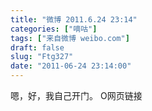```yaml
---
title: "微博 2011.6.24 23:14"
categories: ["嘀咕"]
tags: ["来自微博 weibo.com"]
draft: false
slug: "Ftg327"
date: "2011-06-24 23:14:00"
---
```


<p>嗯，好，我自己开门。 O网页链接 ​​​​</p>
